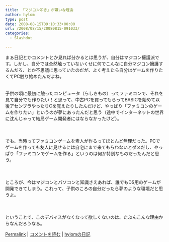 ```yaml
---
title: 「マジコン叩き」が嫌いな理由
author: hylom
type: post
date: 2008-08-15T09:10:33+00:00
url: /2008/08/15/20080815-091033/
categories:
  - Slashdot

---
```

まぁ日記とかコメントとか見れば分かるとは思うが、自分はマジコン擁護派です。しかし、自分では全然触っていないくせに何でこんなに自分マジコン擁護するんだろ、とか不思議に思っていたのだが、よく考えたら自分はゲームを作りたくてPC触り始めたんだよね。  
</br>   
子供の頃に最初に触ったコンピュータ（らしきもの）ってファミコンで、それを見て自分でも作りたい！と思って、中古PCを買ってもらってBASICを始めて以後アセンブラやったりCを覚えたりしたんだけど、やっぱり「ファミコンのゲームを作りたい」というのが夢にあったんだと思う（途中でインターネットの世界に沈んじゃって結局ゲーム開発者にはならなかったけど）。</br>  
</br>   
でも、当時ってファミコンゲームを素人が作るってほとんど無理だった。PCでゲームを作っても友人に見せるには自宅にまで来てもらわないとダメだし、やっぱり「ファミコンでゲームを作る」というのは何か特別なものだったんだと思う。</br>  
</br>   
ところが、今はマジコンとパソコンと知識さえあれば、誰でもDS用のゲームが開発できてしまう。これって、子供のころの自分だったら夢のような環境だと思うよ。</br>  
</br>   
ということで、このデバイスがなくなって欲しくないのは、たぶんこんな理由からなんだろうなぁ。 

   [Permalink][1] |    [コメントを読む][2] |    [hylomの日記][3] 

</br>

 [1]: http://slashdot.jp/~hylom/journal/449270
 [2]: http://slashdot.jp/~hylom/journal/449270#acomments
 [3]: http://slashdot.jp/~hylom/journal/
